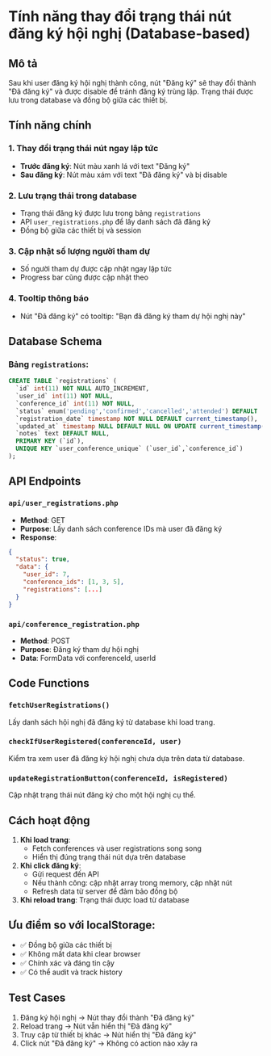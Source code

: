 # Tính năng thay đổi trạng thái nút đăng ký hội nghị (Database-based)

## Mô tả
Sau khi user đăng ký hội nghị thành công, nút "Đăng ký" sẽ thay đổi thành "Đã đăng ký" và được disable để tránh đăng ký trùng lặp. Trạng thái được lưu trong database và đồng bộ giữa các thiết bị.

## Tính năng chính

### 1. Thay đổi trạng thái nút ngay lập tức
- **Trước đăng ký**: Nút màu xanh lá với text "Đăng ký"
- **Sau đăng ký**: Nút màu xám với text "Đã đăng ký" và bị disable

### 2. Lưu trạng thái trong database
- Trạng thái đăng ký được lưu trong bảng `registrations`
- API `user_registrations.php` để lấy danh sách đã đăng ký
- Đồng bộ giữa các thiết bị và session

### 3. Cập nhật số lượng người tham dự
- Số người tham dự được cập nhật ngay lập tức
- Progress bar cũng được cập nhật theo

### 4. Tooltip thông báo
- Nút "Đã đăng ký" có tooltip: "Bạn đã đăng ký tham dự hội nghị này"

## Database Schema

### Bảng `registrations`:
```sql
CREATE TABLE `registrations` (
  `id` int(11) NOT NULL AUTO_INCREMENT,
  `user_id` int(11) NOT NULL,
  `conference_id` int(11) NOT NULL,
  `status` enum('pending','confirmed','cancelled','attended') DEFAULT 'pending',
  `registration_date` timestamp NOT NULL DEFAULT current_timestamp(),
  `updated_at` timestamp NULL DEFAULT NULL ON UPDATE current_timestamp(),
  `notes` text DEFAULT NULL,
  PRIMARY KEY (`id`),
  UNIQUE KEY `user_conference_unique` (`user_id`,`conference_id`)
);
```

## API Endpoints

### `api/user_registrations.php`
- **Method**: GET
- **Purpose**: Lấy danh sách conference IDs mà user đã đăng ký
- **Response**: 
```json
{
  "status": true,
  "data": {
    "user_id": 7,
    "conference_ids": [1, 3, 5],
    "registrations": [...]
  }
}
```

### `api/conference_registration.php`
- **Method**: POST
- **Purpose**: Đăng ký tham dự hội nghị
- **Data**: FormData với conferenceId, userId

## Code Functions

### `fetchUserRegistrations()`
Lấy danh sách hội nghị đã đăng ký từ database khi load trang.

### `checkIfUserRegistered(conferenceId, user)`
Kiểm tra xem user đã đăng ký hội nghị chưa dựa trên data từ database.

### `updateRegistrationButton(conferenceId, isRegistered)`
Cập nhật trạng thái nút đăng ký cho một hội nghị cụ thể.

## Cách hoạt động

1. **Khi load trang**: 
   - Fetch conferences và user registrations song song
   - Hiển thị đúng trạng thái nút dựa trên database
2. **Khi click đăng ký**: 
   - Gửi request đến API
   - Nếu thành công: cập nhật array trong memory, cập nhật nút
   - Refresh data từ server để đảm bảo đồng bộ
3. **Khi reload trang**: Trạng thái được load từ database

## Ưu điểm so với localStorage:
- ✅ Đồng bộ giữa các thiết bị
- ✅ Không mất data khi clear browser
- ✅ Chính xác và đáng tin cậy
- ✅ Có thể audit và track history

## Test Cases
1. Đăng ký hội nghị → Nút thay đổi thành "Đã đăng ký"
2. Reload trang → Nút vẫn hiển thị "Đã đăng ký" 
3. Truy cập từ thiết bị khác → Nút hiển thị "Đã đăng ký"
4. Click nút "Đã đăng ký" → Không có action nào xảy ra
